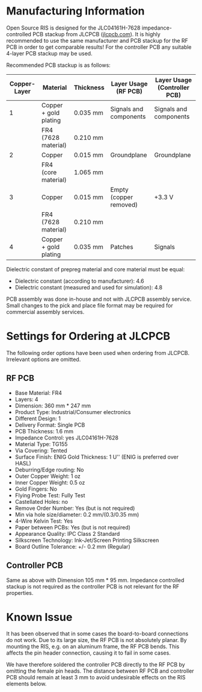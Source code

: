 # Manufacturing Information
Open Source RIS is designed for the JLC04161H-7628 impedance-controlled PCB stackup from JLCPCB ([jlcpcb.com](https://jlcpcb.com/)). It is highly recommended to use the same manufacturer and PCB stackup for the RF PCB in order to get comparable results! For the controller PCB any suitable 4-layer PCB stackup may be used.

Recommended PCB stackup is as follows:

|Copper-Layer|Material|Thickness|Layer Usage (RF PCB)|Layer Usage (Controller PCB)|
|-|-|-|-|-|
|1|Copper + gold plating|0.035 mm|Signals and components|Signals and components|
| |FR4 (7628 material)|0.210 mm| | |
|2|Copper|0.015 mm|Groundplane|Groundplane|
| |FR4 (core material)|1.065 mm| | |
|3|Copper|0.015 mm|Empty (copper removed)|+3.3 V|
| |FR4 (7628 material)|0.210 mm| | |
|4|Copper + gold plating|0.035 mm|Patches|Signals|

Dielectric constant of prepreg material and core material must be equal:
* Dielectric constant (according to manufacturer): 4.6
* Dielectric constant (measured and used for simulation): 4.8

PCB assembly was done in-house and not with JLCPCB assembly service. Small changes to the pick and place file format may be required for commercial assembly services.

# Settings for Ordering at JLCPCB
The following order options have been used when ordering from JLCPCB. Irrelevant options are omitted.
## RF PCB
* Base Material: FR4
* Layers: 4
* Dimension: 360 mm * 247 mm
* Product Type: Industrial/Consumer electronics
* Different Design: 1
* Delivery Format: Single PCB
* PCB Thickness: 1.6 mm
* Impedance Control: yes JLC04161H-7628
* Material Type: TG155
* Via Covering: Tented
* Surface Finish: ENIG Gold Thickness: 1 U'' (ENIG is preferred over HASL)
* Deburring/Edge routing: No
* Outer Copper Weight: 1 oz
* Inner Copper Weight: 0.5 oz
* Gold Fingers: No
* Flying Probe Test: Fully Test
* Castellated Holes: no
* Remove Order Number: Yes (but is not required)
* Min via hole size/diameter: 0.2 mm/(0.3/0.35 mm)
* 4-Wire Kelvin Test: Yes
* Paper between PCBs: Yes (but is not required)
* Appearance Quality: IPC Class 2 Standard
* Silkscreen Technology: Ink-Jet/Screen Printing Silkscreen
* Board Outline Tolerance: +/- 0.2 mm (Regular)

## Controller PCB
Same as above with Dimension 105 mm * 95 mm. Impedance controlled stackup is not required as the controller PCB is not relevant for the RF properties.

# Known Issue
It has been observed that in some cases the board-to-board connections do not work. Due to its large size, the RF PCB is not absolutely planar. By mounting the RIS, e.g. on an aluminum frame, the RF PCB bends. This affects the pin header connection, causing it to fail in some cases.

We have therefore soldered the controller PCB directly to the RF PCB by omitting the female pin heads. The distance between RF PCB and controller PCB should remain at least 3 mm to avoid undesirable effects on the RIS elements below.
